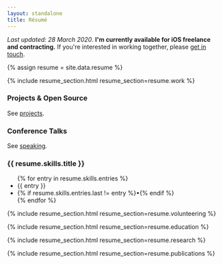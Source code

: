 ```yaml
---
layout: standalone
title: Résumé
---
```


*Last updated: 28 March 2020*. **I'm currently available for iOS freelance and contracting.**
If you're interested in working together, please [get in touch](/contact).

{% assign resume = site.data.resume %}

<!-- WORK -->

{% include resume_section.html resume_section=resume.work %}

<!-- PROJECTS -->

<h3>Projects & Open Source</h3>

<p>See <a href="/projects">projects</a>.</p>

<h3>Conference Talks</h3>

<p>See <a href="/speaking">speaking</a>.</p>

<!-- SKILLS -->

<h3>{{ resume.skills.title }}</h3>

<ul class="list-inline">
{% for entry in resume.skills.entries %}
<li class="list-inline-item">{{ entry }}</li>
<li class="list-inline-item">{% if resume.skills.entries.last != entry %}&bull;{% endif %}</li>
{% endfor %}
</ul>

<!-- VOLUNTEERING -->

{% include resume_section.html resume_section=resume.volunteering %}

<!-- EDUCATION -->

{% include resume_section.html resume_section=resume.education %}

<!-- RESEARCH -->

{% include resume_section.html resume_section=resume.research %}

<!-- PUBLICATIONS -->

{% include resume_section.html resume_section=resume.publications %}
